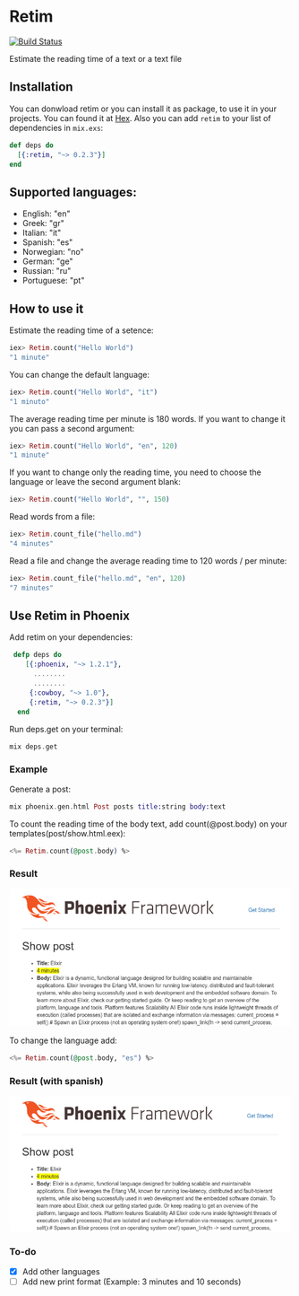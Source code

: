 # Retim

[![Build Status](https://travis-ci.org/nikkos/retim.svg?branch=master)](https://travis-ci.org/nikkos/retim)

Estimate the reading time of a text or a text file

## Installation

You can donwload retim or you can install it as package, to use it in your projects.
You can found it at [Hex](https://hex.pm/packages/retim).
Also you can add `retim` to your list of dependencies in `mix.exs`:

```elixir
def deps do
  [{:retim, "~> 0.2.3"}]
end
```
## Supported languages:
- English:    "en"
- Greek:      "gr"
- Italian:    "it"
- Spanish:    "es"
- Norwegian:  "no"
- German:     "ge"
- Russian:    "ru"
- Portuguese: "pt"

## How to use it

Estimate the reading time of a setence:
```elixir
iex> Retim.count("Hello World")
"1 minute"
```
You can change the default language:
```elixir
iex> Retim.count("Hello World", "it")
"1 minuto"
```

The average reading time per minute is 180 words. If you want to change it you can pass a second argument:
```elixir
iex> Retim.count("Hello World", "en", 120)
"1 minute"
```

If you want to change only the reading time, you need to choose the language or leave the second argument blank:
```elixir
iex> Retim.count("Hello World", "", 150)
```

Read words from a  file:
```elixir
iex> Retim.count_file("hello.md")
"4 minutes"
```

Read a file and change the average reading time to 120 words / per minute:
```elixir
iex> Retim.count_file("hello.md", "en", 120)
"7 minutes"
```

## Use Retim in Phoenix
Add retim on your dependencies:
```elixir
 defp deps do
    [{:phoenix, "~> 1.2.1"},
      ........
      ........
     {:cowboy, "~> 1.0"},
     {:retim, "~> 0.2.3"}]
  end
  ```
  Run deps.get on your terminal:
  ```elixir
  mix deps.get
  ```
  ### Example

  Generate a post:
  ```elixir
  mix phoenix.gen.html Post posts title:string body:text
  ```

  To count the reading time of the body text, add count(@post.body) on your templates(post/show.html.eex):
  ```elixir
  <%= Retim.count(@post.body) %>
  ```
  ### Result
  ![alt tag](https://github.com/nikkos/retim/blob/master/example1.png)

  To change the language add:
  ```elixir
  <%= Retim.count(@post.body, "es") %>
  ```
  ### Result (with spanish)
  ![alt tag](https://github.com/nikkos/retim/blob/master/example2.png)


### To-do
- [x] Add other languages
- [ ] Add new print format (Example: 3 minutes and 10 seconds)
